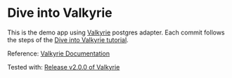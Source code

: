 # Dive into Valkyrie

This is the demo app using [Valkyrie](https://github.com/samvera/valkyrie) postgres adapter.  Each commit follows the steps of the [Dive into Valkyrie tutorial](https://github.com/samvera/valkyrie/wiki/Dive-into-Valkyrie/Introduction).

Reference: [Valkyrie Documentation](https://github.com/samvera/valkyrie/wiki)

Tested with: [Release v2.0.0 of Valkyrie](https://github.com/samvera/valkyrie/tree/v2.0.0)
